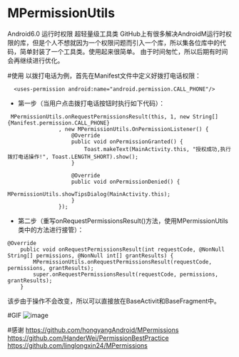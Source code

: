 # MPermissionUtils
Android6.0 运行时权限 超轻量级工具类
GitHub上有很多解决AndroidM运行时权限的库，但是个人不想就因为一个权限问题而引入一个库，所以集各位库中的代码，简单封装了一个工具类。使用起来很简单。
由于时间匆忙，所以后期有时间会再继续进行优化。

#使用
以拨打电话为例，首先在Manifest文件中定义好拨打电话权限：
```
  <uses-permission android:name="android.permission.CALL_PHONE"/>
```

* 第一步（当用户点击拨打电话按钮时执行如下代码）：
```
 MPermissionUtils.onRequestPermissionsResult(this, 1, new String[]{Manifest.permission.CALL_PHONE}
                , new MPermissionUtils.OnPermissionListener() {
                    @Override
                    public void onPermissionGranted() {
                        Toast.makeText(MainActivity.this, "授权成功,执行拨打电话操作!", Toast.LENGTH_SHORT).show();
                    }

                    @Override
                    public void onPermissionDenied() {
                        MPermissionUtils.showTipsDialog(MainActivity.this);
                    }
                });
```

* 第二步（重写onRequestPermissionsResult()方法，使用MPermissionUtils类中的方法进行接管）：
```
@Override
    public void onRequestPermissionsResult(int requestCode, @NonNull String[] permissions, @NonNull int[] grantResults) {
        MPermissionUtils.onRequestPermissionsResult(requestCode, permissions, grantResults);
        super.onRequestPermissionsResult(requestCode, permissions, grantResults);
    }
```
该步由于操作不会改变，所以可以直接放在BaseActivit和BaseFragment中。

#GIF
 ![image](https://github.com/Airsaid/MPermissionUtils/blob/master/gif/1.gif)
 
#感谢
https://github.com/hongyangAndroid/MPermissions
https://github.com/HanderWei/PermissionBestPractice
https://github.com/linglongxin24/MPermissions
